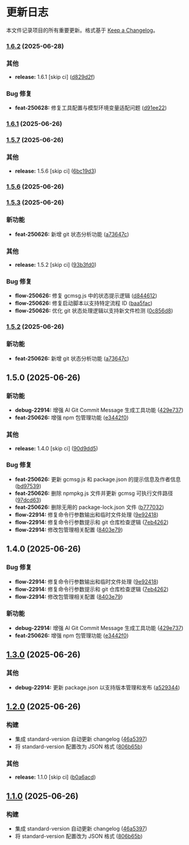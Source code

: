 # 更新日志

本文件记录项目的所有重要更新。格式基于 [Keep a Changelog](https://keepachangelog.com/zh-CN/1.0.0/)。

### [1.6.2](https://github.com/houchaowei/git-commit-message-generator-ai/compare/v1.6.0...v1.6.2) (2025-06-28)


### 其他

* **release:** 1.6.1 [skip ci] ([d829d2f](https://github.com/houchaowei/git-commit-message-generator-ai/commit/d829d2fdf527adfd418db0e9fe1e1c88ce43dcec))


### Bug 修复

* **feat-250628:** 修复工具配置与模型环境变量适配问题 ([d91ee22](https://github.com/houchaowei/git-commit-message-generator-ai/commit/d91ee22eeadb3375a72ac232260703663c999f6e))

### [1.6.1](https://github.com/houchaowei/git-commit-message-generator-ai/compare/v1.6.0...v1.6.1) (2025-06-26)

### [1.5.7](https://github.com/houchaowei/git-commit-message-generator-ai/compare/v1.5.5...v1.5.7) (2025-06-26)


### 其他

* **release:** 1.5.6 [skip ci] ([6bc19d3](https://github.com/houchaowei/git-commit-message-generator-ai/commit/6bc19d3806d6f5f657e01e1dea7e3149c1b528fb))

### [1.5.6](https://github.com/houchaowei/git-commit-message-generator-ai/compare/v1.5.5...v1.5.6) (2025-06-26)

### [1.5.3](https://github.com/houchaowei/git-commit-message-generator-ai/compare/v1.5.1...v1.5.3) (2025-06-26)


### 新功能

* **feat-250626:** 新增 git 状态分析功能 ([a73647c](https://github.com/houchaowei/git-commit-message-generator-ai/commit/a73647cea59799a7071bc21ffd2eaa343839596b))


### 其他

* **release:** 1.5.2 [skip ci] ([93b3fd0](https://github.com/houchaowei/git-commit-message-generator-ai/commit/93b3fd03447ab375dc74e5b22d8c76086b8f7412))


### Bug 修复

* **flow-250626:** 修复 gcmsg.js 中的状态提示逻辑 ([d844612](https://github.com/houchaowei/git-commit-message-generator-ai/commit/d8446124ac1a54c523b287a69ba172bfc451c96a))
* **flow-250626:** 修复启动脚本以支持特定流程 ID ([baa5fac](https://github.com/houchaowei/git-commit-message-generator-ai/commit/baa5fac9c27c71680d1d1f31cc3a56f1a2d10aeb))
* **flow-250626:** 优化 git 状态处理逻辑以支持新文件检测 ([0c856d8](https://github.com/houchaowei/git-commit-message-generator-ai/commit/0c856d8ca8ec07ab721adf29bf1c430b7cff8c1b))

### [1.5.2](https://github.com/houchaowei/git-commit-message-generator-ai/compare/v1.5.1...v1.5.2) (2025-06-26)


### 新功能

* **feat-250626:** 新增 git 状态分析功能 ([a73647c](https://github.com/houchaowei/git-commit-message-generator-ai/commit/a73647cea59799a7071bc21ffd2eaa343839596b))

## 1.5.0 (2025-06-26)


### 新功能

* **debug-22914:** 增强 AI Git Commit Message 生成工具功能 ([429e737](https://github.com/houchaowei/git-commit-message-generator-ai/commit/429e737baa58207ef600fdcca14838a448e29bbe))
* **feat-250626:** 增强 npm 包管理功能 ([e3442f0](https://github.com/houchaowei/git-commit-message-generator-ai/commit/e3442f058530b90f0ddc4952ed9e536a20ea9154))


### 其他

* **release:** 1.4.0 [skip ci] ([90d9dd5](https://github.com/houchaowei/git-commit-message-generator-ai/commit/90d9dd54fc842501086d62f0ceb9900a1c6ba42d))


### Bug 修复

* **feat-250626:** 更新 gcmsg.js 和 package.json 的提示信息及作者信息 ([bd97539](https://github.com/houchaowei/git-commit-message-generator-ai/commit/bd97539b3680e6fc8df07f232b066bfee02095e1))
* **feat-250626:** 删除 npmpkg.js 文件并更新 gcmsg 可执行文件路径 ([97dcd63](https://github.com/houchaowei/git-commit-message-generator-ai/commit/97dcd6335725651308148584de547fd2ca9f4e8c))
* **feat-250626:** 删除无用的 package-lock.json 文件 ([b777032](https://github.com/houchaowei/git-commit-message-generator-ai/commit/b7770328022404e2bbb009abf815d44aab076bc0))
* **flow-22914:** 修复命令行参数输出和临时文件处理 ([9e92418](https://github.com/houchaowei/git-commit-message-generator-ai/commit/9e924188da329a1b5addf5af521bfacf5e9802d7))
* **flow-22914:** 修复命令行参数提示和 git 仓库检查逻辑 ([7eb4262](https://github.com/houchaowei/git-commit-message-generator-ai/commit/7eb42628248550a1accad779534e89a4eb3eaf34))
* **flow-22914:** 修改包管理相关配置 ([8403e79](https://github.com/houchaowei/git-commit-message-generator-ai/commit/8403e793fea01739a84ef9770618ba6f41c1033e))

## 1.4.0 (2025-06-26)


### Bug 修复

* **flow-22914:** 修复命令行参数输出和临时文件处理 ([9e92418](https://github.com/houchaowei/git-commit-message-generator-ai/commit/9e924188da329a1b5addf5af521bfacf5e9802d7))
* **flow-22914:** 修复命令行参数提示和 git 仓库检查逻辑 ([7eb4262](https://github.com/houchaowei/git-commit-message-generator-ai/commit/7eb42628248550a1accad779534e89a4eb3eaf34))
* **flow-22914:** 修改包管理相关配置 ([8403e79](https://github.com/houchaowei/git-commit-message-generator-ai/commit/8403e793fea01739a84ef9770618ba6f41c1033e))


### 新功能

* **debug-22914:** 增强 AI Git Commit Message 生成工具功能 ([429e737](https://github.com/houchaowei/git-commit-message-generator-ai/commit/429e737baa58207ef600fdcca14838a448e29bbe))
* **feat-250626:** 增强 npm 包管理功能 ([e3442f0](https://github.com/houchaowei/git-commit-message-generator-ai/commit/e3442f058530b90f0ddc4952ed9e536a20ea9154))

## [1.3.0](https://github.com/houchaowei/git-commit-message-generator-ai/compare/v1.0.5...v1.3.0) (2025-06-26)


### 其他

* **debug-22914:** 更新 package.json 以支持版本管理和发布 ([a529344](https://github.com/houchaowei/git-commit-message-generator-ai/commit/a5293442ba1b0049f02040bbdfbcaf3b090be94c))

## [1.2.0](https://github.com/houchaowei/git-commit-message-generator-ai/compare/v1.0.5...v1.2.0) (2025-06-26)


### 构建

* 集成 standard-version 自动更新 changelog ([46a5397](https://github.com/houchaowei/git-commit-message-generator-ai/commit/46a53976e56f67ba64daa1dd8daabc115b6e0718))
* 将 standard-version 配置改为 JSON 格式 ([806b65b](https://github.com/houchaowei/git-commit-message-generator-ai/commit/806b65b420bc0585a95fcdcc9dfc36f2f2b4c08b))


### 其他

* **release:** 1.1.0 [skip ci] ([b0a6acd](https://github.com/houchaowei/git-commit-message-generator-ai/commit/b0a6acdd3f3f85939267e7a0a82bae03de8dfc34))

## [1.1.0](https://github.com/houchaowei/git-commit-message-generator-ai/compare/v1.0.5...v1.1.0) (2025-06-26)


### 构建

* 集成 standard-version 自动更新 changelog ([46a5397](https://github.com/houchaowei/git-commit-message-generator-ai/commit/46a53976e56f67ba64daa1dd8daabc115b6e0718))
* 将 standard-version 配置改为 JSON 格式 ([806b65b](https://github.com/houchaowei/git-commit-message-generator-ai/commit/806b65b420bc0585a95fcdcc9dfc36f2f2b4c08b))
